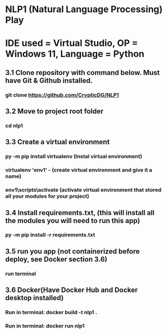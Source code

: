 # NLP1 (Natural Language Processing) Play

# IDE used = Virtual Studio, OP = Windows 11, Language = Python
## 3.1 Clone repository with command below. Must have Git & Github installed.
### git clone https://github.com/CrypticDG/NLP1
## 3.2 Move to project root folder
### cd nlp1
## 3.3 Create a virtual environment
### py -m pip install virtualenv (Instal virtual environment)
### virtualenv 'env1' - (create virtual environment and give it a name)
### env1\scripts\activate (activate virtual environment that stored all your modules for your project)
## 3.4 Install requirements.txt, (this will install all the modules you will need to run this app)
### py -m pip install -r requirements.txt
## 3.5 run you app  (not containerized before deploy, see Docker section 3.6)
### run terminal
## 3.6 Docker(Have Docker Hub and Docker desktop installed)
### Run in terminal: docker build -t nlp1 .    
### Run in terminal: docker run nlp1         

